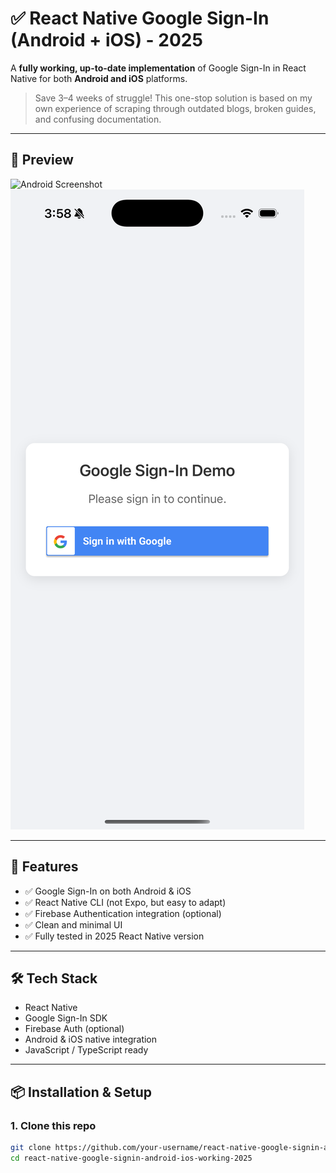 # ✅ React Native Google Sign-In (Android + iOS) - 2025

A **fully working, up-to-date implementation** of Google Sign-In in React Native for both **Android and iOS** platforms.

> Save 3–4 weeks of struggle! This one-stop solution is based on my own experience of scraping through outdated blogs, broken guides, and confusing documentation.

---

## 📸 Preview

![Android Screenshot](./screenshots/android-login.png)
![iOS Screenshot](./screenshots/ios-login.png)

---

## 🚀 Features

- ✅ Google Sign-In on both Android & iOS
- ✅ React Native CLI (not Expo, but easy to adapt)
- ✅ Firebase Authentication integration (optional)
- ✅ Clean and minimal UI
- ✅ Fully tested in 2025 React Native version

---

## 🛠️ Tech Stack

- React Native
- Google Sign-In SDK
- Firebase Auth (optional)
- Android & iOS native integration
- JavaScript / TypeScript ready

---

## 📦 Installation & Setup

### 1. Clone this repo
```bash
git clone https://github.com/your-username/react-native-google-signin-android-ios-working-2025.git
cd react-native-google-signin-android-ios-working-2025
